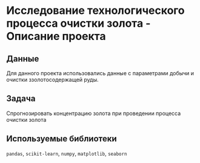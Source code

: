 # Исследование технологического процесса очистки золота - Описание проекта

## Данные
Для данного проекта использовались данные с параметрами добычи и очистки ззолотосодержащей руды. 

## Задача 
Спрогнозировать концентрацию золота при проведении процесса очистки золота

## Используемые библиотеки
`pandas`, `scikit-learn`, `numpy`, `matplotlib`, `seaborn`